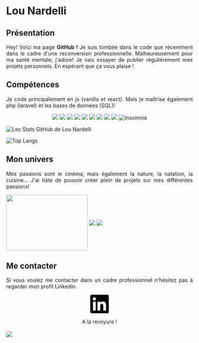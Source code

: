 # Lou Nardelli



## Présentation 
<p align="justify">
Hey! Voici ma page <strong> GitHub ! </strong> Je suis tombée dans le code que récemment dans le cadre d'une reconversion professionnelle. Malheureusement pour ma santé mentale, j'adore! Je vais essayer de publier régulièrement mes projets personnels. En espérant que ça vous plaise ! 
</p>

## Compétences

<p align="justify">
Je code principalement en js (vanilla et react). Mais je maîtrise également php (laravel) et les bases de données (SQL)!
</p>

<p align="center">
      <img src="https://img.shields.io/badge/javascript%20-%23323330.svg?&style=for-the-badge&logo=javascript&logoColor=%23F7DF1E"/> <img src="https://img.shields.io/badge/react-%2320232a.svg?style=for-the-badge&logo=react&logoColor=%2361DAFB"/> <img src="https://img.shields.io/badge/redux-%23593d88.svg?style=for-the-badge&logo=redux&logoColor=white"/> <img src="https://img.shields.io/badge/SASS-hotpink.svg?style=for-the-badge&logo=SASS&logoColor=white"/> <img src="https://img.shields.io/badge/css3%20-%231572B6.svg?&style=for-the-badge&logo=css3&logoColor=white"/> <img src="https://img.shields.io/badge/html5%20-%23E34F26.svg?&style=for-the-badge&logo=html5&logoColor=white"/>
      <img src="https://img.shields.io/badge/php-%23777BB4.svg?style=for-the-badge&logo=php&logoColor=white"/>
      <img src="https://img.shields.io/badge/yarn-%232C8EBB.svg?style=for-the-badge&logo=yarn&logoColor=white"/>
      <img src="https://img.shields.io/badge/git%20-%23F05033.svg?&style=for-the-badge&logo=git&logoColor=white"/>
      <img alt="Insomnia" src="https://img.shields.io/badge/-Insomnia-5849BE?style=flat-square&logo=insomnia&logoColor=white" width=110px />
<p/>

![Les Stats GitHub de Lou Nardelli](https://github-readme-stats.vercel.app/api?username=Lou-Nardelli&orgs=O-clock-apollo&hide=contribs&count_private=true&theme=radical)

![Top Langs](https://github-readme-stats.vercel.app/api/top-langs/?username=anuraghazra&layout=compact&theme=radical)




## Mon univers
<p align="justify">
Mes passions sont le cinéma, mais également la nature, la natation, la cuisine... J'ai hâte de pouvoir créer plein de projets sur mes différentes passions! 
</p>
<div display="flex" flex-direction="row">
<img align="center" src="https://media.giphy.com/media/13cqvMx0yH3eko/giphy.gif" height="150" width="220px" />
<img align="center" src="https://media.giphy.com/media/l0Iy43PHc1KIdZa1O/giphy.gif" height="150"  />
<img align="center" src="https://media.giphy.com/media/wUCgLRvDdtWs8/giphy.gif" height="150"  />
</div>


## Me contacter
<p align="justify">
Si vous voulez me contacter dans un cadre professionnel n'hésitez pas à regarder mon profil Linkedin. 
</p>

<center>
<a href="https://www.linkedin.com/in/lou-nardelli" target="blank"><img align="center" src="/linkedin.svg" height="50" width="50"/></a>
</center>

<p align="center">
A la revoyure !
</p>

<img align="center" src="https://media.giphy.com/media/rl7Q4gxngrxVC/giphy.gif" height="400"  />
</div>
